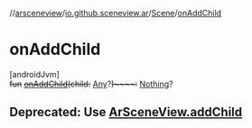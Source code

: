 //[arsceneview](../../../index.md)/[io.github.sceneview.ar](../index.md)/[Scene](index.md)/[onAddChild](on-add-child.md)

# onAddChild

[androidJvm]\
~~fun~~ [~~onAddChild~~](on-add-child.md)~~(~~~~child~~~~:~~ [Any](https://kotlinlang.org/api/latest/jvm/stdlib/kotlin/-any/index.html)?~~)~~~~:~~ [Nothing](https://kotlinlang.org/api/latest/jvm/stdlib/kotlin/-nothing/index.html)?

##  Deprecated: Use [ArSceneView.addChild](../../../../arsceneview/io.github.sceneview.ar/-ar-scene-view/add-child.md)
